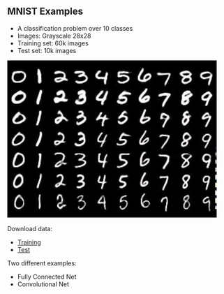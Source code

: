 ## MNIST Examples

* A classification problem over 10 classes
* Images: Grayscale 28x28
* Training set: 60k images
* Test set: 10k images

![CIFAR](figs/mnist.jpg)

Download data:

* [Training](http://users.dsic.upv.es/~rparedes/DeepLearning/data/MNIST/training)
* [Test](http://users.dsic.upv.es/~rparedes/DeepLearning/data/MNIST/test)

Two different examples:

* Fully Connected Net
* Convolutional Net

